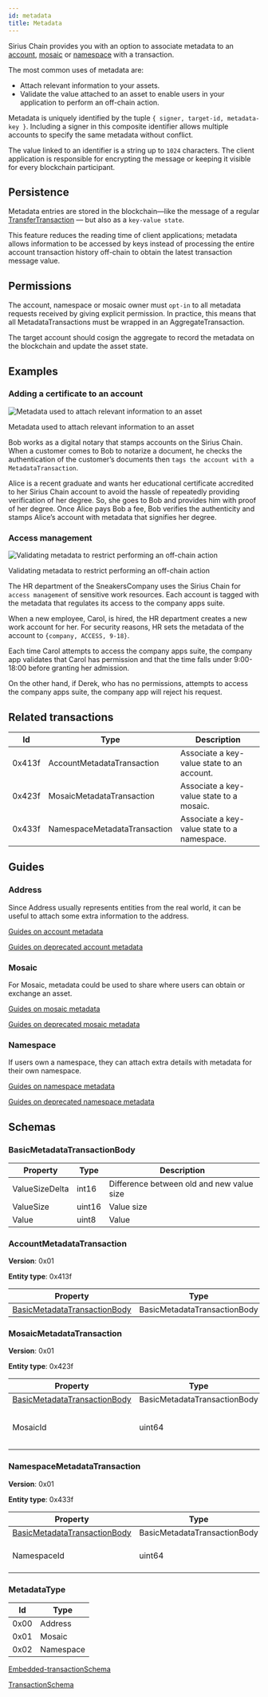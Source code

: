 ```yaml
---
id: metadata
title: Metadata
---
```


Sirius Chain provides you with an option to associate metadata to an [account](./account.md), [mosaic](./mosaic.md) or [namespace](./namespace.md) with a transaction.

The most common uses of metadata are:

- Attach relevant information to your assets.
- Validate the value attached to an asset to enable users in your application to perform an off-chain action.

Metadata is uniquely identified by the tuple `{ signer, target-id, metadata-key }`. Including a signer in this composite identifier allows multiple accounts to specify the same metadata without conflict.

The value linked to an identifier is a string up to `1024` characters. The client application is responsible for encrypting the message or keeping it visible for every blockchain participant.

## Persistence

Metadata entries are stored in the blockchain—like the message of a regular [TransferTransaction](./transfer-transaction.md) — but also as a `key-value state`.

This feature reduces the reading time of client applications; metadata allows information to be accessed by keys instead of processing the entire account transaction history off-chain to obtain the latest transaction message value.

## Permissions

The account, namespace or mosaic owner must `opt-in` to all metadata requests received by giving explicit permission. In practice, this means that all MetadataTransactions must be wrapped in an AggregateTransaction.

The target account should cosign the aggregate to record the metadata on the blockchain and update the asset state.

## Examples

### Adding a certificate to an account

![Metadata used to attach relevant information to an asset](/img/metadata-certificate.png "Metadata used to attach relevant information to an asset")

<p class=caption>Metadata used to attach relevant information to an asset</p>

Bob works as a digital notary that stamps accounts on the Sirius Chain. When a customer comes to Bob to notarize a document, he checks the authentication of the customer’s documents then `tags the account with a MetadataTransaction`.

Alice is a recent graduate and wants her educational certificate accredited to her Sirius Chain account to avoid the hassle of repeatedly providing verification of her degree. So, she goes to Bob and provides him with proof of her degree. Once Alice pays Bob a fee, Bob verifies the authenticity and stamps Alice’s account with metadata that signifies her degree.

### Access management

![Validating metadata to restrict performing an off-chain action](/img/metadata-access-control.png "Validating metadata to restrict performing an off-chain action")

<p class=caption>Validating metadata to restrict performing an off-chain action</p>

The HR department of the SneakersCompany uses the Sirius Chain for `access management` of sensitive work resources. Each account is tagged with the metadata that regulates its access to the company apps suite.

When a new employee, Carol, is hired, the HR department creates a new work account for her. For security reasons, HR sets the metadata of the account to `{company, ACCESS, 9-18}`.

Each time Carol attempts to access the company apps suite, the company app validates that Carol has permission and that the time falls under 9:00-18:00 before granting her admission.

On the other hand, if Derek, who has no permissions, attempts to access the company apps suite, the company app will reject his request.

## Related transactions

| **Id** | **Type**                     | **Description**                             |
| ------ | ---------------------------- | ------------------------------------------- |
| 0x413f | AccountMetadataTransaction   | Associate a key-value state to an account.  |
| 0x423f | MosaicMetadataTransaction    | Associate a key-value state to a mosaic.    |
| 0x433f | NamespaceMetadataTransaction | Associate a key-value state to a namespace. |

## Guides

### Address

Since Address usually represents entities from the real world, it can be useful to attach some extra information to the address. 

[Guides on account metadata](../guides/metadata-v2/account-metadata-v2.md)

[Guides on deprecated account metadata](../guides/metadata/account-metadata.md)

### Mosaic

For Mosaic, metadata could be used to share where users can obtain or exchange an asset.

[Guides on mosaic metadata](../guides/metadata-v2/mosaic-metadata-v2.md)

[Guides on deprecated mosaic metadata](../guides/metadata/mosaic-metadata.md)

### Namespace

If users own a namespace, they can attach extra details with metadata for their own namespace.

[Guides on namespace metadata](../guides/metadata-v2/namespace-metadata-v2.md)

[Guides on deprecated namespace metadata](../guides/metadata/namespace-metadata.md)

## Schemas

### BasicMetadataTransactionBody

| **Property**   | **Type** | **Description**                           |
| -------------- | -------- | ----------------------------------------- |
| ValueSizeDelta | int16    | Difference between old and new value size |
| ValueSize      | uint16   | Value size                                |
| Value          | uint8    | Value                                     |

### AccountMetadataTransaction

**Version**: 0x01

**Entity type**: 0x413f

| **Property**                                                  | **Type**                     | **Description** |
| ------------------------------------------------------------- | ---------------------------- | --------------- |
| [BasicMetadataTransactionBody](#basicmetadatatransactionbody) | BasicMetadataTransactionBody |                 |

### MosaicMetadataTransaction

**Version**: 0x01

**Entity type**: 0x423f

| **Property**                                                  | **Type**                     | **Description**               |
| ------------------------------------------------------------- | ---------------------------- | ----------------------------- |
| [BasicMetadataTransactionBody](#basicmetadatatransactionbody) | BasicMetadataTransactionBody |                               |
| MosaicId                                                      | uint64                       | The id of the affected mosaic |

### NamespaceMetadataTransaction

**Version**: 0x01

**Entity type**: 0x433f

| **Property**                                                  | **Type**                     | **Description**         |
| ------------------------------------------------------------- | ---------------------------- | ----------------------- |
| [BasicMetadataTransactionBody](#basicmetadatatransactionbody) | BasicMetadataTransactionBody |                         |
| NamespaceId                                                   | uint64                       | The id of the namespace |

### MetadataType

| **Id** | **Type**  |
| ------ | --------- |
| 0x00   | Address   |
| 0x01   | Mosaic    |
| 0x02   | Namespace |

[Embedded-transactionSchema](../protocol/transaction#embeddedtransaction)

[TransactionSchema](../protocol/transaction#transaction)
